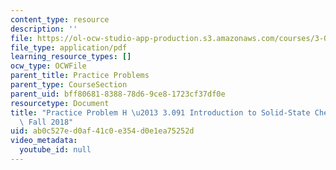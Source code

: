 ```yaml
---
content_type: resource
description: ''
file: https://ol-ocw-studio-app-production.s3.amazonaws.com/courses/3-091-introduction-to-solid-state-chemistry-fall-2018/ab0c527ed0af41c0e354d0e1ea75252d_MIT3_091F18_PPH.pdf
file_type: application/pdf
learning_resource_types: []
ocw_type: OCWFile
parent_title: Practice Problems
parent_type: CourseSection
parent_uid: bff80681-8388-78d6-9ce8-1723cf37df0e
resourcetype: Document
title: "Practice Problem H \u2013 3.091 Introduction to Solid-State Chemistry \u2013\
  \ Fall 2018"
uid: ab0c527e-d0af-41c0-e354-d0e1ea75252d
video_metadata:
  youtube_id: null
---
```

